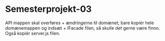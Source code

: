 # Semesterprojekt-03

API mappen skal overføres + ændringerne til domænet; bare kopiér hele domænemappen og indsæt + IFacade filen, så skulle det gerne være finno. 
Også kopiér server.js filen. 